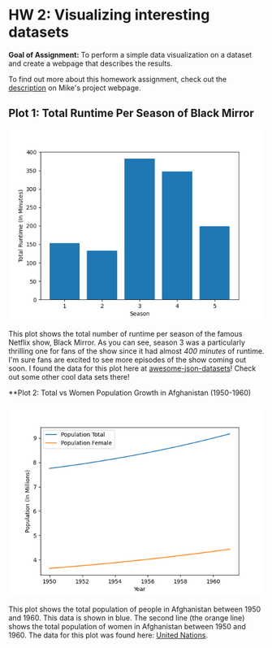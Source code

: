 # HW 2: Visualizing interesting datasets

**Goal of Assignment:** 
To perform a simple data visualization on a dataset and create a webpage that describes the results.

To find out more about this homework assignment, check out the [description](https://github.com/mikeizbicki/cmc-csci040/tree/2020fall/hw_02) on Mike's project webpage. 

## Plot 1: Total Runtime Per Season of Black Mirror

<img src=black_mirrorplot.png>

This plot shows the total number of runtime per season of the famous Netflix show, Black Mirror. As you can see, season 3 was a particularly thrilling one for fans of the show since it had almost *400 minutes* of runtime. I'm sure fans are excited to see more episodes of the show coming out soon. I found the data for this plot here at [awesome-json-datasets](https://github.com/jdorfman/awesome-json-datasets)! Check out some other cool data sets there! 

**Plot 2: Total vs Women Population Growth in Afghanistan (1950-1960)

<img src=popgrowth.png>

This plot shows the total population of people in Afghanistan between 1950 and 1960. This data is shown in blue. The second line (the orange line) shows the total population of women in Afghanistan between 1950 and 1960. The data for this plot was found here: [United Nations](https://population.un.org/wpp/Download/Standard/CSV/).  


